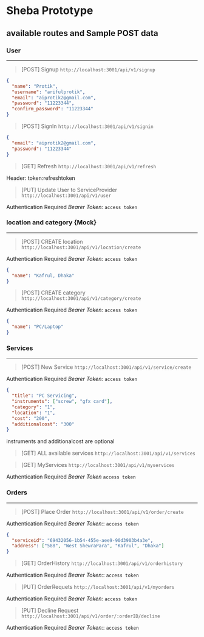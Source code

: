 # Sheba Prototype

## available routes and Sample POST data

### User

---

> [POST] Signup `http://localhost:3001/api/v1/signup`

```json
{
  "name": "Protik",
  "username": "arifulprotik",
  "email": "aiprotik2@gmail.com",
  "password": "11223344",
  "confirm_password": "11223344"
}
```

> [POST] SignIn `http://localhost:3001/api/v1/signin`

```json
{
  "email": "aiprotik2@gmail.com",
  "password": "11223344"
}
```

> [GET] Refresh `http://localhost:3001/api/v1/refresh`

Header: token:refreshtoken

> [PUT] Update User to ServiceProvider `http://localhost:3001/api/v1/user`

Authentication Required _Bearer Token:_ `access token`

### location and category {Mock}

---

> [POST] CREATE location `http://localhost:3001/api/v1/location/create`

Authentication Required _Bearer Token:_ `access token`

```json
{
  "name": "Kafrul, Dhaka"
}
```

> [POST] CREATE category `http://localhost:3001/api/v1/category/create`

Authentication Required _Bearer Token:_ `access token`

```json
{
  "name": "PC/Laptop"
}
```

### Services

---

> [POST] New Service `http://localhost:3001/api/v1/service/create`

Authentication Required _Bearer Token:_ `access token`

```json
{
  "title": "PC Servicing",
  "instruments": ["screw", "gfx card"],
  "category": "1",
  "location": "1",
  "cost": "200",
  "additionalcost": "300"
}
```

instruments and additionalcost are optional

> [GET] ALL available services `http://localhost:3001/api/v1/services`

> [GET] MyServices `http://localhost:3001/api/v1/myservices`

Authentication Required _Bearer Token_ `access token`

### Orders

---

> [POST] Place Order `http://localhost:3001/api/v1/order/create`

Authentication Required _Bearer Token:_: `access token`

```json
{
  "serviceid": "69432056-1b54-455e-aee9-90d3903b4a3e",
  "address": ["588", "West ShewraPara", "Kafrul", "Dhaka"]
}
```

> [GET] OrderHistory `http://localhost:3001/api/v1/orderhistory`

Authentication Required _Bearer Token:_: `access token`

> [PUT] OrderRequets `http://localhost:3001/api/v1/myorders`

Authentication Required _Bearer Token:_ `access token`

> [PUT] Decline Request `http://localhost:3001/api/v1/order/:orderID/decline`

Authentication Required _Bearer Token:_: `access token`
